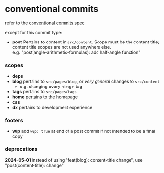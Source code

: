 # conventional commits

refer to the
[conventional commits spec](https://www.conventionalcommits.org/en/v1.0.0/#specification)

except for this commit type:  
* **post**
    Pertains to content in `src/content`.
    Scope must be the content title; content title
    scopes are not used anywhere else.  
    e.g. "post(angle-arithmetic-formulas): add half-angle
    function"

### scopes

* **deps**
* **blog** pertains to `src/pages/blog`, or *very
    general* changes to `src/content`
    * e.g. changing every \<img\> tag
* **tags** pertains to `src/pages/tags`
* **home** pertains to the homepage
* **css**
* **dx** pertains to development experience

### footers

* **wip** add `wip: true` at end of a post commit if not
    intended to be a final copy

### deprecations

**2024-05-01** Instead of using "feat(blog): content-title change", use "post(content-title): change"